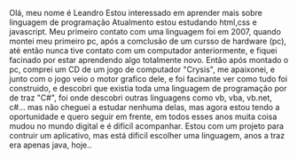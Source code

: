 Olá, meu nome é Leandro
Estou interessado em aprender mais sobre linguagem de programação
Atualmento estou estudando html,css e javascript.
Meu primeiro contato com uma linguagem foi em 2007, quando montei meu primeiro pc, após a comclusão de um cursso de hardware (pc), 
até então nunca tive contato com um computador anteriormente, e fiquei facinado por estar aprendendo algo totalmente novo.
Então após montado o pc, comprei um CD de um jogo de computador "Crysis", me apaixonei, e junto com o jogo veio o motor grafico dele, e foi facinante ver 
como tudo foi construido, e descobri que existia toda uma linguagem de programação por de traz "C#", foi onde descobri outras linguagens como vb, vba, vb.net, c#...
mas não cheguei a estudar nenhuma delas, mas agora estou tendo a oportunidade e quero seguir em frente, em todos esses anos muita coisa mudou no mundo digital
e é dificíl acompanhar.
Estou com um projeto para contruir um aplicativo, mas está dificíl escolher uma linguagem, anos a traz era apenas java, hoje..  
